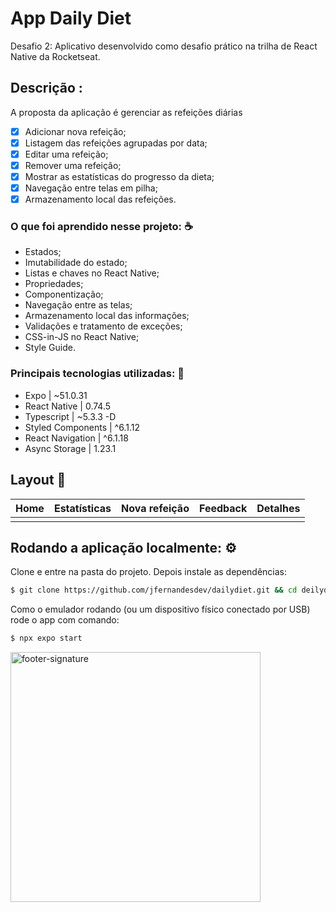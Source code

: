 # App Daily Diet

Desafio 2: Aplicativo desenvolvido como desafio prático na trilha de React Native da Rocketseat.

## Descrição : 
A proposta da aplicação é gerenciar as refeições diárias
- [x] Adicionar nova refeição;
- [x] Listagem das refeições agrupadas por data;
- [x] Editar uma refeição;
- [x] Remover uma refeição;
- [x] Mostrar as estatísticas do progresso da dieta;
- [x] Navegação entre telas em pilha;
- [x] Armazenamento local das refeições.

### O que foi aprendido nesse projeto: ☕
- Estados;
- Imutabilidade do estado;
- Listas e chaves no React Native;
- Propriedades;
- Componentização;
- Navegação entre as telas;
- Armazenamento local das informações;
- Validações e tratamento de exceções;
- CSS-in-JS no React Native;
- Style Guide.


### Principais tecnologias utilizadas: 🚀
- Expo | ~51.0.31
- React Native | 0.74.5
- Typescript | ~5.3.3 -D
- Styled Components | ^6.1.12
- React Navigation | ^6.1.18
- Async Storage | 1.23.1


## Layout 🎨

| Home | Estatísticas | Nova refeição | Feedback | Detalhes |
| --- | --- | --- | --- | --- | 
| <img src="" /> | <img src="" /> | <img src="" /> | <img src="" /> | <img src="" /> |


##  Rodando a aplicação localmente: ⚙

Clone e entre na pasta do projeto. Depois instale as dependências:
```sh
$ git clone https://github.com/jfernandesdev/dailydiet.git && cd deilydiet && npm install
```

Como o emulador rodando (ou um dispositivo físico conectado por USB) rode o app com comando:
```sh
$ npx expo start
```

<img src="https://i.ibb.co/Yckq764/footer-signature.png" alt="footer-signature" border="0"  width='400px' />
